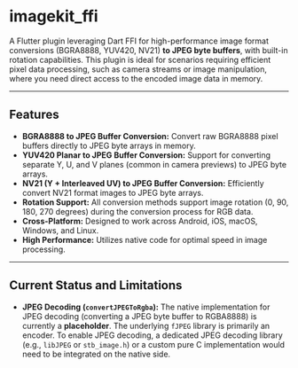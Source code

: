 # imagekit_ffi

A Flutter plugin leveraging Dart FFI for high-performance image format conversions (BGRA8888, YUV420, NV21) **to JPEG byte buffers**, with built-in rotation capabilities. This plugin is ideal for scenarios requiring efficient pixel data processing, such as camera streams or image manipulation, where you need direct access to the encoded image data in memory.

---

## Features

- **BGRA8888 to JPEG Buffer Conversion:** Convert raw BGRA8888 pixel buffers directly to JPEG byte arrays in memory.
- **YUV420 Planar to JPEG Buffer Conversion:** Support for converting separate Y, U, and V planes (common in camera previews) to JPEG byte arrays.
- **NV21 (Y + Interleaved UV) to JPEG Buffer Conversion:** Efficiently convert NV21 format images to JPEG byte arrays.
- **Rotation Support:** All conversion methods support image rotation (0, 90, 180, 270 degrees) during the conversion process for RGB data.
- **Cross-Platform:** Designed to work across Android, iOS, macOS, Windows, and Linux.
- **High Performance:** Utilizes native code for optimal speed in image processing.

---

## Current Status and Limitations

- **JPEG Decoding (`convertJPEGToRgba`):** The native implementation for JPEG decoding (converting a JPEG byte buffer to RGBA8888) is currently a **placeholder**. The underlying `fJPEG` library is primarily an encoder. To enable JPEG decoding, a dedicated JPEG decoding library (e.g., `libJPEG` or `stb_image.h`) or a custom pure C implementation would need to be integrated on the native side.
